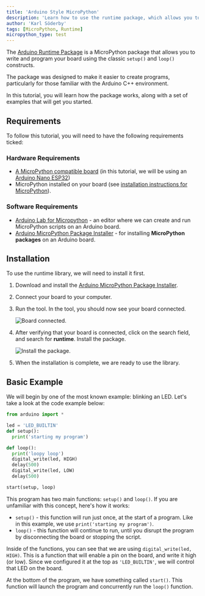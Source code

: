```yaml
---
title: 'Arduino Style MicroPython'
description: 'Learn how to use the runtime package, which allows you to write MicroPython code, Arduino style.'
author: 'Karl Söderby'
tags: [MicroPython, Runtime]
micropython_type: test
---
```


The [Arduino Runtime Package]() is a MicroPython package that allows you to write and program your board using the classic `setup()` and `loop()` constructs.

The package was designed to make it easier to create programs, particularly for those familiar with the Arduino C++ environment.

In this tutorial, you will learn how the package works, along with a set of examples that will get you started.

## Requirements

To follow this tutorial, you will need to have the following requirements ticked:

### Hardware Requirements

- [A MicroPython compatible board](/micropython/first-steps/install-guide/#micropython-compatible-arduino-boards) (in this tutorial, we will be using an [Arduino Nano ESP32](https://store.arduino.cc/products/nano-esp32))
- MicroPython installed on your board (see [installation instructions for MicroPython](/micropython/first-steps/install-guide/)).

### Software Requirements

- [Arduino Lab for Micropython](https://labs.arduino.cc/en/labs/micropython) - an editor where we can create and run MicroPython scripts on an Arduino board.
- [Arduino MicroPython Package Installer](https://labs.arduino.cc/en/labs/micropython-package-installer) - for installing **MicroPython packages** on an Arduino board.

## Installation

To use the runtime library, we will need to install it first.

1. Download and install the [Arduino MicroPython Package Installer](https://labs.arduino.cc/en/labs/micropython-package-installer). 
2. Connect your board to your computer.
3. Run the tool. In the tool, you should now see your board connected.

    ![Board connected.]()

4. After verifying that your board is connected, click on the search field, and search for **runtime**. Install the package.

    ![Install the package.]()

5. When the installation is complete, we are ready to use the library.

## Basic Example

We will begin by one of the most known example: blinking an LED. Let's take a look at the code example below:

```python
from arduino import *

led = 'LED_BUILTIN'
def setup():
  print('starting my program')

def loop():
  print('loopy loop')
  digital_write(led, HIGH)
  delay(500)
  digital_write(led, LOW)
  delay(500)

start(setup, loop)
```

This program has two main functions: `setup()` and `loop()`. If you are unfamiliar with this concept, here's how it works:
- `setup()` - this function will run just once, at the start of a program. Like in this example, we use `print('starting my program')`.
- `loop()` - this function will continue to run, until you disrupt the program by disconnecting the board or stopping the script.

Inside of the functions, you can see that we are using `digital_write(led, HIGH)`. This is a function that will enable a pin on the board, and write it high (or low). Since we configured it at the top as `'LED_BUILTIN'`, we will control that LED on the board.

At the bottom of the program, we have something called `start()`. This function will launch the program and concurrently run the `loop()` function.
